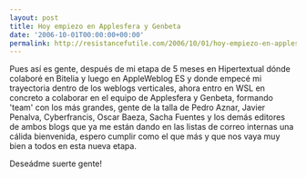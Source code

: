 ```yaml
---
layout: post
title: Hoy empiezo en Applesfera y Genbeta
date: '2006-10-01T00:00:00+00:00'
permalink: http://resistancefutile.com/2006/10/01/hoy-empiezo-en-applesfera-y-genbeta/
---
```

Pues así es gente, después de mi etapa de 5 meses en Hipertextual dónde colaboré en Bitelia y luego en AppleWeblog ES y donde empecé mi trayectoria dentro de los weblogs verticales, ahora entro en WSL en concreto a colaborar en el equipo de Applesfera y Genbeta, formando 'team' con los más grandes, gente de la talla de Pedro Aznar, Javier Penalva, Cyberfrancis, Oscar Baeza, Sacha Fuentes y los demás editores de ambos blogs que ya me están dando en las listas de correo internas una cálida bienvenida, espero cumplir como el que más y que nos vaya muy bien a todos en esta nueva etapa.

Deseádme suerte gente!
